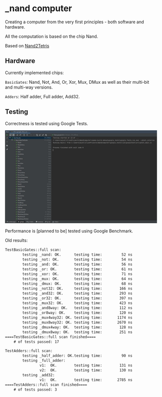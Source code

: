 # _nand computer
Creating a computer from the very first principles - both software and hardware. <p>
All the computation is based on the chip Nand. <p>
Based on [Nand2Tetris](https://www.nand2tetris.org/) <p>

## Hardware
Currently implemented chips: <p>
`BasicGates`: Nand, Not, And, Or, Xor, Mux, DMux as well as their multi-bit and multi-way versions.<p>
`Adders`: Half adder, Full adder, Add32.

## Testing
Correctness is tested using Google Tests. <p>
![current results](docs/assets/gtests_screenshot.JPG) <p>
Performance is [planned to be] tested using Google Benchmark. <p>
Old results: <p>
```
TestBasicGates::full scan:
        testing _nand: OK.      testing time:         52 ns
        testing _not: OK.       testing time:         54 ns
        testing _and: OK.       testing time:         56 ns
        testing _or: OK.        testing time:         61 ns
        testing _xor: OK.       testing time:         71 ns
        testing _mux: OK.       testing time:         64 ns
        testing _dmux: OK.      testing time:         68 ns
        testing _not32: OK.     testing time:        166 ns
        testing _and32: OK.     testing time:        293 ns
        testing _or32: OK.      testing time:        397 ns
        testing _mux32: OK.     testing time:        423 ns
        testing _and8way: OK.   testing time:        112 ns
        testing _or8way: OK.    testing time:        120 ns
        testing _mux4way32: OK. testing time:       1174 ns
        testing _mux8way32: OK. testing time:       2670 ns
        testing _dmux4way: OK.  testing time:        128 ns
        testing _dmux8way: OK.  testing time:        251 ns
====TestBasicGates::full scan finished====
    # of tests passed: 17
```
```
TestAdders::full scan:
        testing _half_adder: OK.testing time:         90 ns
        testing _full_adder:
                v1:  OK.        testing time:        131 ns
                v2:  OK.        testing time:        130 ns
        testing _add32:
                v1:  OK.        testing time:       2785 ns
====TestAdders::full scan finished====
    # of tests passed: 3
```
